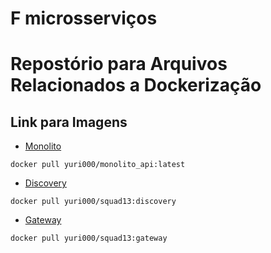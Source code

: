# F microsserviços

# Repostório para Arquivos Relacionados a Dockerização

## Link para Imagens

- [Monolito](https://hub.docker.com/repository/docker/yuri000/api-monolito/tags/latest/sha256:7d29549c8ef3e44f1a9e6698b9ef92a9b382357faa681d4681cf0fd89a22aa97)
```
docker pull yuri000/monolito_api:latest
```

- [Discovery](https://hub.docker.com/repository/docker/yuri000/squad-13/tags/discovery/sha256:d8c410a3c07b2ac50e071e49b8a239aa660da86315396efd0c5635c1b7824cd4)
```
docker pull yuri000/squad13:discovery
```

- [Gateway](https://hub.docker.com/repository/docker/yuri000/squad-13/tags/gateway/sha256:2c7535eff6ddf7b5785fdb4a1d867fef771d7e8a8857ddc7e0f59dedb4a83bbe)
```
docker pull yuri000/squad13:gateway
```